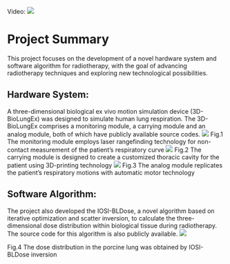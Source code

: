Video:
[![](https://nmuzyt.github.io/picture/fm.jpg)](https://nmuzyt.github.io/movie/Low%20quality%20version-demonstration%20of%203D-BioLungEx%20and%20IOSI-BLDose.mp4.mp4)
# Project Summary



This project focuses on the development of a novel hardware system and software algorithm for radiotherapy, with the goal of advancing radiotherapy techniques and exploring new technological possibilities.


## Hardware System:

A three-dimensional biological ex vivo motion simulation device (3D-BioLungEx) was designed to simulate human lung respiration. The 3D-BioLungEx comprises a monitoring module, a carrying module and an analog module, both of which have publicly available source codes.
![](https://nmuzyt.github.io/picture/fig.2.jpg)
Fig.1 The monitoring module employs laser rangefinding technology for non-contact measurement of the patient’s respiratory curve
![](https://nmuzyt.github.io/picture/fig.4.jpg)
Fig.2 The carrying module is designed to create a customized thoracic cavity for the patient using 3D-printing technology
![](https://nmuzyt.github.io/picture/fig.3.jpg)
Fig.3 The analog module replicates the patient’s respiratory motions with automatic motor technology



## Software Algorithm:

The project also developed the IOSI-BLDose, a novel algorithm based on iterative optimization and scatter inversion, to calculate the three-dimensional dose distribution within biological tissue during radiotherapy. The source code for this algorithm is also publicly available.
![](https://nmuzyt.github.io/picture/fig.6.jpg)

Fig.4 The dose distribution in the porcine lung was obtained by IOSI-BLDose inversion


